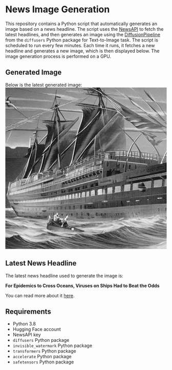# News Image Generation
This repository contains a Python script that automatically generates an image based on a news headline. The script uses the [NewsAPI](https://newsapi.org/) to fetch the latest headlines, and then generates an image using the [DiffusionPipeline](https://github.com/huggingface/diffusers) from the `diffusers` Python package for Text-to-Image task.
The script is scheduled to run every few minutes. Each time it runs, it fetches a new headline and generates a new image, which is then displayed below. The image generation process is performed on a GPU.

## Generated Image
Below is the latest generated image:
![Generated Image](image.png)

## Latest News Headline
The latest news headline used to generate the image is:

**For Epidemics to Cross Oceans, Viruses on Ships Had to Beat the Odds**

You can read more about it [here](https://news.google.com/rss/articles/CBMiSWh0dHBzOi8vd3d3Lm55dGltZXMuY29tLzIwMjQvMDcvMjYvaGVhbHRoL3ZpcnVzZXMtc2hpcHMtdHJhbnNtaXNzaW9uLmh0bWzSAQA?oc=5).

## Requirements
- Python 3.8
- Hugging Face account
- NewsAPI key
- `diffusers` Python package
- `invisible_watermark` Python package
- `transformers` Python package
- `accelerate` Python package
- `safetensors` Python package
